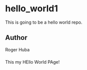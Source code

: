 # hello_world1
This is going to be a hello world repo.

## Author
Roger Huba

###
This my HEllo World PAge!
